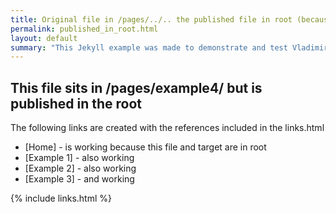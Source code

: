 ```yaml
---
title: Original file in /pages/../.. the published file in root (because of permalink)
permalink: published_in_root.html
layout: default
summary: "This Jekyll example was made to demonstrate and test Vladimir's Markdown Navigator plugin for IntelliJ. We will use out of the box Jekyll functionality for this."
---
```


## This file sits in /pages/example4/ but is published in the root

The following links are created with the references included in the links.html

* [Home] - is working because this file and target are in root
* [Example 1] - also working 
* [Example 2] - also working
* [Example 3] - and working


{% include links.html %}